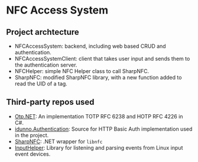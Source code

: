 # NFC Access System

## Project archtecture
- NFCAccessSystem: backend, including web based CRUD and authentication.
- NFCAccessSystemClient: client that takes user input and sends them to the authentication server.
- NFCHelper: simple NFC Helper class to call SharpNFC.
- SharpNFC: modified SharpNFC library, with a new function added to read the UID of a tag.

## Third-party repos used
- [Otp.NET](https://github.com/kspearrin/Otp.NET): An implementation TOTP RFC 6238 and HOTP RFC 4226 in C#.
- [idunno.Authentication](https://github.com/blowdart/idunno.Authentication): Source for HTTP Basic Auth implementation used in the project.
- [SharpNFC](https://github.com/episage/sharp-nfc): .NET wrapper for `libnfc`
- [InputHelper](https://www.grantbyrne.com/2021/10/28/how-to-create-global-keyboard-hook-with-c-in-linux/): Library for listening and parsing events from Linux input event devices.
